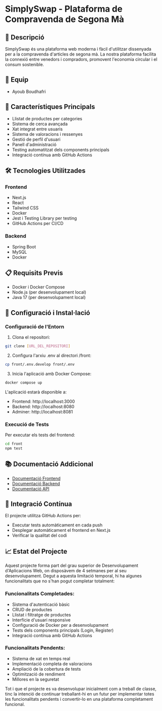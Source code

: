 # SimplySwap - Plataforma de Compravenda de Segona Mà

## 🌟 Descripció
SimplySwap és una plataforma web moderna i fàcil d'utilitzar dissenyada per a la compravenda d'articles de segona mà. La nostra plataforma facilita la connexió entre venedors i compradors, promovent l'economia circular i el consum sostenible.

## 👥 Equip
- Ayoub Boudhafri

## 🚀 Característiques Principals
- Llistat de productes per categories
- Sistema de cerca avançada
- Xat integrat entre usuaris
- Sistema de valoracions i ressenyes
- Gestió de perfil d'usuari
- Panell d'administració
- Testing automatitzat dels components principals
- Integració contínua amb GitHub Actions

## 🛠️ Tecnologies Utilitzades
### Frontend
- Next.js
- React
- Tailwind CSS
- Docker
- Jest i Testing Library per testing
- GitHub Actions per CI/CD

### Backend
- Spring Boot
- MySQL
- Docker

## 📋 Requisits Previs
- Docker i Docker Compose
- Node.js (per desenvolupament local)
- Java 17 (per desenvolupament local)

## 🔧 Configuració i Instal·lació

### Configuració de l'Entorn
1. Clona el repositori:
```bash
git clone [URL_DEL_REPOSITORI]
```

2. Configura l'arxiu .env al directori /front:
```bash
cp front/.env.develop front/.env
```

3. Inicia l'aplicació amb Docker Compose:
```bash
docker compose up
```

L'aplicació estarà disponible a:
- Frontend: http://localhost:3000
- Backend: http://localhost:8080
- Adminer: http://localhost:8081

### Execució de Tests
Per executar els tests del frontend:
```bash
cd front
npm test
```

## 📚 Documentació Addicional
- [Documentació Frontend](/front/README.md)
- [Documentació Backend](/back/README.md)
- [Documentació API](/doc/API.md)

## 🔄 Integració Contínua
El projecte utilitza GitHub Actions per:
- Executar tests automàticament en cada push
- Desplegar automàticament el frontend en Next.js
- Verificar la qualitat del codi

## 📈 Estat del Projecte
Aquest projecte forma part del grau superior de Desenvolupament d'Aplicacions Web, on disposàvem de 4 setmanes per al seu desenvolupament. Degut a aquesta limitació temporal, hi ha algunes funcionalitats que no s'han pogut completar totalment:

### Funcionalitats Completades:
- Sistema d'autenticació bàsic
- CRUD de productes
- Llistat i filtratge de productes
- Interfície d'usuari responsive
- Configuració de Docker per a desenvolupament
- Tests dels components principals (Login, Register)
- Integració contínua amb GitHub Actions

### Funcionalitats Pendents:
- Sistema de xat en temps real
- Implementació completa de valoracions
- Ampliació de la cobertura de tests
- Optimització de rendiment
- Millores en la seguretat

Tot i que el projecte es va desenvolupar inicialment com a treball de classe, tinc la intenció de continuar treballant-hi en un futur per implementar totes les funcionalitats pendents i convertir-lo en una plataforma completament funcional.


